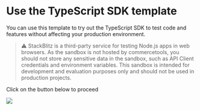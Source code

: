 # Use the TypeScript SDK template

You can use this template to try out the TypeScript SDK to test code and features without affecting your production environment.

> :warning: StackBlitz is a third-party service for testing Node.js apps in web browsers. As the sandbox is not hosted by commercetools, you should not store any sensitive data in the sandbox, such as API Client credentials and environment variables. This sandbox is intended for development and evaluation purposes only and should not be used in production projects.

Click on the button below to proceed

<a href="https://stackblitz.com/fork/github/commercetools/commercetools-ts-sdk-template?file=sdk%2Frequest.ts" target="_blank">
  <img src="https://camo.githubusercontent.com/449b29bcd2bc469248faeece273f4e139f92a8d03e042de6214c94e9fa63c02a/68747470733a2f2f692e696d6775722e636f6d2f767232614267412e706e67" />
</a>
